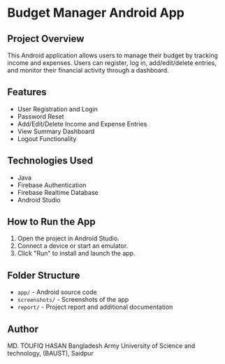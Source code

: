 # Budget Manager Android App

## Project Overview
This Android application allows users to manage their budget by tracking income and expenses. Users can register, log in, add/edit/delete entries, and monitor their financial activity through a dashboard.

## Features
- User Registration and Login
- Password Reset
- Add/Edit/Delete Income and Expense Entries
- View Summary Dashboard
- Logout Functionality

## Technologies Used
- Java
- Firebase Authentication
- Firebase Realtime Database
- Android Studio

## How to Run the App
1. Open the project in Android Studio.
2. Connect a device or start an emulator.
3. Click "Run" to install and launch the app.

## Folder Structure
- `app/` - Android source code
- `screenshots/` - Screenshots of the app
- `report/` - Project report and additional documentation

## Author
MD. TOUFIQ HASAN
Bangladesh Army University of Science and technology, (BAUST), Saidpur
